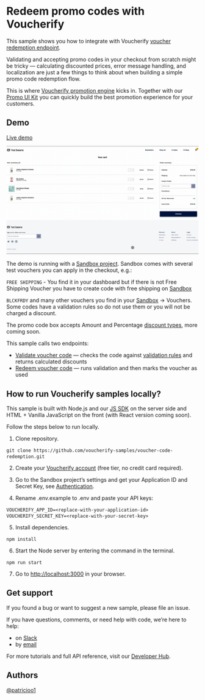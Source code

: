  # Redeem promo codes with Voucherify


This sample shows you how to integrate with Voucherify [voucher redemption endpoint](https://docs.voucherify.io/reference/redeem-voucher).

Validating and accepting promo codes in your checkout from scratch might be tricky — calculating discounted prices, error message handling, and localization are just a few things to think about when building a simple promo code redemption flow.

This is where [Voucherify promotion engine](https://docs.voucherify.io/docs) kicks in. Together with our [Promo UI Kit](https://www.figma.com/community/file/1100356622702326488) you can quickly build the best promotion experience for your customers.

## Demo

[Live demo](https://voucherify-code-redemption.herokuapp.com/)

![](https://github.com/voucherify-samples/voucher-code-redemption/blob/main/free_shipping.gif)

The demo is running with a [Sandbox project](https://docs.voucherify.io/docs/testing). Sandbox comes with several test vouchers you can apply in the checkout, e.g.:

``FREE SHIPPING`` - You find it in your dashboard but if there is not Free Shipping Voucher you have to create code with free shipping on [Sandbox](https://docs.voucherify.io/docs/free-shipping-discount)

``BLCKFRDY`` and many other vouchers you find in your [Sandbox](https://docs.voucherify.io/docs/free-shipping-discount) -> Vouchers.
Some codes have a validation rules so do not use them or you will not be charged a discount.

The promo code box accepts Amount and Percentage [discount types](https://docs.voucherify.io/docs/vouchers-1#discount-coupons), more coming soon. 

This sample calls two endpoints:

* [Validate voucher code](https://docs.voucherify.io/reference/validate-voucher) — checks the code against [validation rules](https://docs.voucherify.io/docs/validation-rules) and returns calculated discounts
* [Redeem voucher code](https://docs.voucherify.io/reference/redeem-voucher) — runs validation and then marks the voucher as used



## How to run Voucherify samples locally?

This sample is built with Node.js and our [JS SDK](https://github.com/voucherifyio/voucherify-js-sdk) on the server side and HTML + Vanilla JavaScript on the front (with React version coming soon).

Follow the steps below to run locally.

1. Clone repository.

```
git clone https://github.com/voucherify-samples/voucher-code-redemption.git
```
2. Create your [Voucherify account](http://app.voucherify.io/#/signup) (free tier, no credit card required).

3. Go to the Sandbox project’s settings and get your Application ID and Secret Key, see [Authentication](https://docs.voucherify.io/docs/authentication).

4. Rename .env.example to .env and paste your API keys:
```
VOUCHERIFY_APP_ID=<replace-with-your-application-id>
VOUCHERIFY_SECRET_KEY=<replace-with-your-secret-key>
```
5. Install dependencies.
```
npm install
```
6. Start the Node server by entering the command in the terminal.
```
npm run start
```
7. Go to [http://localhost:3000](http://localhost:3000/) in your browser.


## Get support

If you found a bug or want to suggest a new sample, please file an issue.

If you have questions, comments, or need help with code, we’re here to help:
* on [Slack](https://www.voucherify.io/community)
* by [email](https://www.voucherify.io/contact-support)

For more tutorials and full API reference, visit our [Developer Hub](https://docs.voucherify.io).

## Authors
[@patricioo1](https://github.com/patricioo1)

